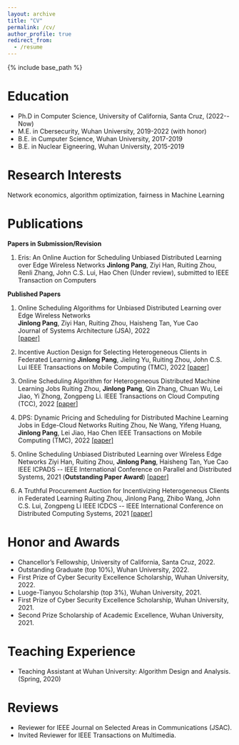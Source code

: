 ```yaml
---
layout: archive
title: "CV"
permalink: /cv/
author_profile: true
redirect_from:
  - /resume
---
```


{% include base_path %}

Education
======
* Ph.D in Computer Science, University of California, Santa Cruz, (2022--Now)
* M.E. in Cbersecurity, Wuhan University, 2019-2022 (with honor)
* B.E. in Cumputer Science, Wuhan University, 2017-2019
* B.E. in Nuclear Eigneering, Wuhan University, 2015-2019


Research Interests
======
Network economics, algorithm optimization, fairness in Machine Learning

Publications
=====
**Papers in Submission/Revision**
1. Eris: An Online Auction for Scheduling Unbiased Distributed Learning over Edge Wireless Networks
**Jinlong Pang**, Ziyi Han, Ruiting Zhou, Renli Zhang, John C.S. Lui, Hao Chen
(Under review), submitted to IEEE Transaction on Computers


**Published Papers**
1.  Online Scheduling Algorithms for Unbiased Distributed Learning over Edge Wireless Networks             
**Jinlong Pang**, Ziyi Han, Ruiting Zhou, Haisheng Tan, Yue Cao      
Journal of Systems Architecture (JSA), 2022           
[[paper]](https://www.sciencedirect.com/science/article/abs/pii/S1383762122001837)

2.  Incentive Auction Design for Selecting Heterogeneous Clients in Federated Learning
**Jinlong Pang**, Jieling Yu, Ruiting Zhou, John C.S. Lui
IEEE Transactions on Mobile Computing (TMC), 2022
[[paper]](https://ieeexplore-ieee-org.oca.ucsc.edu/document/9795863)


3.  Online Scheduling Algorithm for Heterogeneous Distributed Machine Learning Jobs
 Ruiting Zhou, **Jinlong Pang**, Qin Zhang, Chuan Wu, Lei Jiao, Yi Zhong, Zongpeng Li.
IEEE Transactions on Cloud Computing (TCC), 2022
[[paper]](https://ieeexplore-ieee-org.oca.ucsc.edu/document/9682563)

4.  DPS: Dynamic Pricing and Scheduling for Distributed Machine Learning Jobs in Edge-Cloud Networks
 Ruiting Zhou, Ne Wang, Yifeng Huang, **Jinlong Pang**, Lei Jiao, Hao Chen
IEEE Transactions on Mobile Computing (TMC), 2022
[[paper]](https://scholar.google.com/scholar?hl=zh-CN&as_sdt=0%2C5&as_vis=1&q=DPS%3A+Dynamic+Pricing+and+Scheduling+for+Distributed+Machine+Learning+Jobs+in+Edge-Cloud+Networks&btnG=)

5.  Online Scheduling Unbiased Distributed Learning over Wireless Edge Networks
 Ziyi Han, Ruiting Zhou, **Jinlong Pang**, Haisheng Tan, Yue Cao
IEEE ICPADS -- IEEE International Conference on Parallel and Distributed Systems, 2021 (**Outstanding Paper Award**)
[[paper]](https://scholar.google.com/scholar?q=Online+Scheduling+Unbiased+Distributed+Learning+over+Wireless+Edge+Networks&hl=zh-CN&as_sdt=0&as_vis=1&oi=scholart)


6.  A Truthful Procurement Auction for Incentivizing Heterogeneous Clients in Federated Learning
 Ruiting Zhou, Jinlong Pang, Zhibo Wang, John C.S. Lui, Zongpeng Li
IEEE ICDCS -- IEEE International Conference on Distributed Computing Systems, 2021
[[paper]](https://ieeexplore-ieee-org.oca.ucsc.edu/document/9546466)



Honor and Awards
======
* Chancellor’s Fellowship, University of California, Santa Cruz, 2022.
* Outstanding Graduate (top 10%), Wuhan University, 2022.
* First Prize of Cyber Security Excellence Scholarship, Wuhan University, 2022.
* Luoge-Tianyou Scholarship (top 3%), Wuhan University, 2021.
* First Prize of Cyber Security Excellence Scholarship, Wuhan University, 2021.
* Second Prize Scholarship of Academic Excellence, Wuhan University, 2021.

 Teaching Experience
 ====
 * Teaching Assistant at Wuhan University: Algorithm Design and Analysis. (Spring, 2020)


Reviews
======
* Reviewer for IEEE Journal on Selected Areas in Communications (JSAC).
* Invited Reviewer for IEEE Transactions on Multimedia.
  




